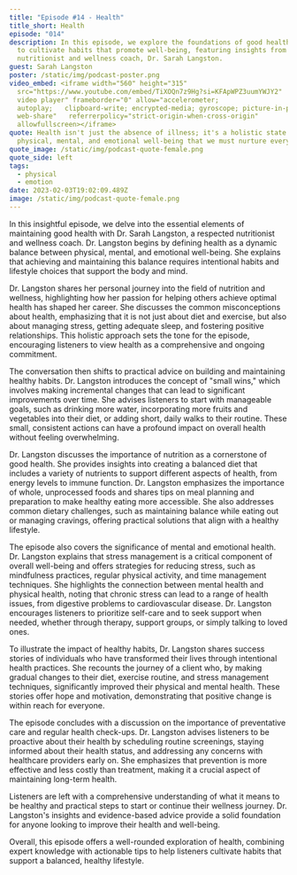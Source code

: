 ```yaml
---
title: "Episode #14 - Health"
title_short: Health
episode: "014"
description: In this episode, we explore the foundations of good health and how
  to cultivate habits that promote well-being, featuring insights from
  nutritionist and wellness coach, Dr. Sarah Langston.
guest: Sarah Langston
poster: /static/img/podcast-poster.png
video_embed: <iframe width="560" height="315"
  src="https://www.youtube.com/embed/TiXOQn7z9Hg?si=KFApWPZ3uumYWJY2"   title="YouTube
  video player" frameborder="0" allow="accelerometer;
  autoplay;   clipboard-write; encrypted-media; gyroscope; picture-in-picture;
  web-share"   referrerpolicy="strict-origin-when-cross-origin"
  allowfullscreen></iframe>
quote: Health isn't just the absence of illness; it's a holistic state of
  physical, mental, and emotional well-being that we must nurture every day.
quote_image: /static/img/podcast-quote-female.png
quote_side: left
tags:
  - physical
  - emotion
date: 2023-02-03T19:02:09.489Z
image: /static/img/podcast-quote-female.png
---
```


In this insightful episode, we delve into the essential elements of maintaining good health with Dr. Sarah Langston, a respected nutritionist and wellness coach. Dr. Langston begins by defining health as a dynamic balance between physical, mental, and emotional well-being. She explains that achieving and maintaining this balance requires intentional habits and lifestyle choices that support the body and mind.

Dr. Langston shares her personal journey into the field of nutrition and wellness, highlighting how her passion for helping others achieve optimal health has shaped her career. She discusses the common misconceptions about health, emphasizing that it is not just about diet and exercise, but also about managing stress, getting adequate sleep, and fostering positive relationships. This holistic approach sets the tone for the episode, encouraging listeners to view health as a comprehensive and ongoing commitment.

The conversation then shifts to practical advice on building and maintaining healthy habits. Dr. Langston introduces the concept of "small wins," which involves making incremental changes that can lead to significant improvements over time. She advises listeners to start with manageable goals, such as drinking more water, incorporating more fruits and vegetables into their diet, or adding short, daily walks to their routine. These small, consistent actions can have a profound impact on overall health without feeling overwhelming.

Dr. Langston discusses the importance of nutrition as a cornerstone of good health. She provides insights into creating a balanced diet that includes a variety of nutrients to support different aspects of health, from energy levels to immune function. Dr. Langston emphasizes the importance of whole, unprocessed foods and shares tips on meal planning and preparation to make healthy eating more accessible. She also addresses common dietary challenges, such as maintaining balance while eating out or managing cravings, offering practical solutions that align with a healthy lifestyle.

The episode also covers the significance of mental and emotional health. Dr. Langston explains that stress management is a critical component of overall well-being and offers strategies for reducing stress, such as mindfulness practices, regular physical activity, and time management techniques. She highlights the connection between mental health and physical health, noting that chronic stress can lead to a range of health issues, from digestive problems to cardiovascular disease. Dr. Langston encourages listeners to prioritize self-care and to seek support when needed, whether through therapy, support groups, or simply talking to loved ones.

To illustrate the impact of healthy habits, Dr. Langston shares success stories of individuals who have transformed their lives through intentional health practices. She recounts the journey of a client who, by making gradual changes to their diet, exercise routine, and stress management techniques, significantly improved their physical and mental health. These stories offer hope and motivation, demonstrating that positive change is within reach for everyone.

The episode concludes with a discussion on the importance of preventative care and regular health check-ups. Dr. Langston advises listeners to be proactive about their health by scheduling routine screenings, staying informed about their health status, and addressing any concerns with healthcare providers early on. She emphasizes that prevention is more effective and less costly than treatment, making it a crucial aspect of maintaining long-term health.

Listeners are left with a comprehensive understanding of what it means to be healthy and practical steps to start or continue their wellness journey. Dr. Langston's insights and evidence-based advice provide a solid foundation for anyone looking to improve their health and well-being.

Overall, this episode offers a well-rounded exploration of health, combining expert knowledge with actionable tips to help listeners cultivate habits that support a balanced, healthy lifestyle.
